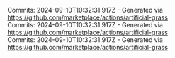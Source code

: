 Commits: 2024-09-10T10:32:31.917Z - Generated via https://github.com/marketplace/actions/artificial-grass
<br>
Commits: 2024-09-10T10:32:31.917Z - Generated via https://github.com/marketplace/actions/artificial-grass
<br>
Commits: 2024-09-10T10:32:31.917Z - Generated via https://github.com/marketplace/actions/artificial-grass
<br>

